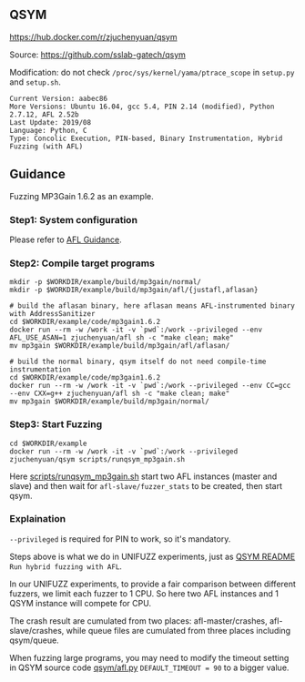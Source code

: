 ## QSYM

https://hub.docker.com/r/zjuchenyuan/qsym

Source: https://github.com/sslab-gatech/qsym

Modification: do not check `/proc/sys/kernel/yama/ptrace_scope` in `setup.py` and `setup.sh`.

```
Current Version: aabec86
More Versions: Ubuntu 16.04, gcc 5.4, PIN 2.14 (modified), Python 2.7.12, AFL 2.52b
Last Update: 2019/08
Language: Python, C
Type: Concolic Execution, PIN-based, Binary Instrumentation, Hybrid Fuzzing (with AFL)
```

## Guidance

Fuzzing MP3Gain 1.6.2 as an example.

### Step1: System configuration

Please refer to [AFL Guidance](https://hub.docker.com/r/zjuchenyuan/afl). 

### Step2: Compile target programs

```
mkdir -p $WORKDIR/example/build/mp3gain/normal/
mkdir -p $WORKDIR/example/build/mp3gain/afl/{justafl,aflasan}

# build the aflasan binary, here aflasan means AFL-instrumented binary with AddressSanitizer
cd $WORKDIR/example/code/mp3gain1.6.2
docker run --rm -w /work -it -v `pwd`:/work --privileged --env AFL_USE_ASAN=1 zjuchenyuan/afl sh -c "make clean; make"
mv mp3gain $WORKDIR/example/build/mp3gain/afl/aflasan/

# build the normal binary, qsym itself do not need compile-time instrumentation
cd $WORKDIR/example/code/mp3gain1.6.2
docker run --rm -w /work -it -v `pwd`:/work --privileged --env CC=gcc --env CXX=g++ zjuchenyuan/afl sh -c "make clean; make"
mv mp3gain $WORKDIR/example/build/mp3gain/normal/
```

### Step3: Start Fuzzing

```
cd $WORKDIR/example
docker run --rm -w /work -it -v `pwd`:/work --privileged zjuchenyuan/qsym scripts/runqsym_mp3gain.sh
```

Here [scripts/runqsym_mp3gain.sh](https://github.com/zjuchenyuan/dockerized_fuzzing/blob/master/example/scripts/runqsym_mp3gain.sh) start two AFL instances (master and slave) and then wait for `afl-slave/fuzzer_stats` to be created, then start qsym.

### Explaination

`--privileged` is required for PIN to work, so it's mandatory.

Steps above is what we do in UNIFUZZ experiments, just as [QSYM README](https://github.com/sslab-gatech/qsym) `Run hybrid fuzzing with AFL`.

In our UNIFUZZ experiments, to provide a fair comparison between different fuzzers, we limit each fuzzer to 1 CPU. So here two AFL instances and 1 QSYM instance will compete for CPU.

The crash result are cumulated from two places: afl-master/crashes, afl-slave/crashes, while queue files are cumulated from three places including qsym/queue.

When fuzzing large programs, you may need to modify the timeout setting in QSYM source code [qsym/afl.py](https://github.com/sslab-gatech/qsym/blob/master/qsym/afl.py) `DEFAULT_TIMEOUT = 90` to a bigger value.
